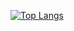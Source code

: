 [![Top Langs](https://github-readme-stats.vercel.app/api/top-langs/?username=kwon93&layout=compact)](https://github.com/kwon93/github-readme-stats)
<!---
kwon93/kwon93 is a ✨ special ✨ repository because its `README.md` (this file) appears on your GitHub profile.
You can click the Preview link to take a look at your changes.
--->
